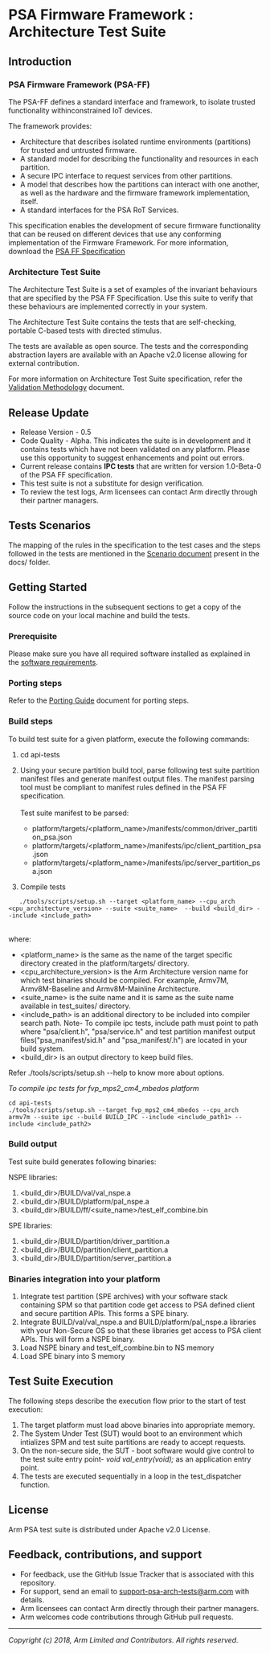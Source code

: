 
# PSA Firmware Framework : Architecture Test Suite

## Introduction

### PSA Firmware Framework (PSA-FF)

The PSA-FF defines a standard interface and framework, to isolate trusted functionality withinconstrained IoT devices.

The framework provides:
- Architecture that describes isolated runtime environments (partitions) for trusted and untrusted firmware.
- A standard model for describing the functionality and resources in each partition.
- A secure IPC interface to request services from other partitions.
- A model that describes how the partitions can interact with one another, as well as the hardware and the firmware framework implementation, itself.
- A standard interfaces for the PSA RoT Services.

This specification enables the development of secure firmware functionality that can be reused on different devices that use any conforming implementation of the Firmware Framework. For more information, download the [PSA FF Specification](https://pages.arm.com/psa-resources-ff.html?_ga=2.97388575.1220230133.1540547473-1540784585.1540547382)

### Architecture Test Suite

The Architecture Test Suite is a set of examples of the invariant behaviours that are specified by the PSA FF Specification. Use this suite to verify that these behaviours are implemented correctly in your system.

The Architecture Test Suite contains the tests that are self-checking, portable C-based tests with directed stimulus.

The tests are available as open source. The tests and the corresponding abstraction layers are available with an Apache v2.0 license allowing for external contribution.

For more information on Architecture Test Suite specification, refer the [Validation Methodology](../docs/Arm_PSA_FF_Arch_Test_Validation_Methodology.pdf) document.

## Release Update
 - Release Version - 0.5
 - Code Quality - Alpha. This indicates the suite is in development and it contains tests which have not been validated on any platform. Please use this opportunity to suggest enhancements and point out errors.
 - Current release contains **IPC tests** that are written for version 1.0-Beta-0 of the PSA FF specification.
 - This test suite is not a substitute for design verification.
 - To review the test logs, Arm licensees can contact Arm directly through their partner managers.

## Tests Scenarios

The mapping of the rules in the specification to the test cases and the steps followed in the tests are mentioned in the [Scenario document](../docs/) present in the docs/ folder.


## Getting Started

Follow the instructions in the subsequent sections to get a copy of the source code on your local machine and build the tests. <br />

### Prerequisite

Please make sure you have all required software installed as explained in the [software requirements](../docs/sw_requirements.md).

### Porting steps

Refer to the [Porting Guide](../docs/porting_guide.md) document for porting steps.

### Build steps

To build test suite for a given platform, execute the following commands:

1. cd api-tests

2. Using your secure partition build tool, parse following test suite partition manifest files and generate manifest output files. The manifest parsing tool must be compliant to manifest rules defined in the PSA FF specification.<br />
   <br />Test suite manifest to be parsed:<br />
   - platform/targets/<platform_name>/manifests/common/driver_partition_psa.json
   - platform/targets/<platform_name>/manifests/ipc/client_partition_psa.json
   - platform/targets/<platform_name>/manifests/ipc/server_partition_psa.json

3. Compile tests <br />
```
   ./tools/scripts/setup.sh --target <platform_name> --cpu_arch <cpu_architecture_version> --suite <suite_name>  --build <build_dir> --include <include_path>
```
<br />  where:

-   <platform_name> is the same as the name of the target specific directory created in the platform/targets/ directory.  <br />
-   <cpu_architecture_version> is the Arm Architecture version name for which test binaries should be compiled. For example, Armv7M, Armv8M-Baseline and Armv8M-Mainline Architecture.  <br />
-   <suite_name> is the suite name and it is same as the suite name available in test_suites/ directory. <br />
-   <include_path> is an additional directory to be included into compiler search path. Note- To compile ipc tests, include path must point to path where "psa/client.h", "psa/service.h" and test partition manifest output files("psa_manifest/sid.h" and "psa_manifest/<manifestfilename>.h") are located in your build system.<br />
-   <build_dir> is an output directory to keep build files.

Refer ./tools/scripts/setup.sh --help to know more about options.

*To compile ipc tests for fvp_mps2_cm4_mbedos platform*
```
cd api-tests
./tools/scripts/setup.sh --target fvp_mps2_cm4_mbedos --cpu_arch armv7m --suite ipc --build BUILD_IPC --include <include_path1> --include <include_path2>
```

### Build output
Test suite build generates following binaries:<br />

NSPE libraries:<br />
1. <build_dir>/BUILD/val/val_nspe.a
2. <build_dir>/BUILD/platform/pal_nspe.a
3. <build_dir>/BUILD/ff/<suite_name>/test_elf_combine.bin

SPE libraries:<br />
1. <build_dir>/BUILD/partition/driver_partition.a
2. <build_dir>/BUILD/partition/client_partition.a
3. <build_dir>/BUILD/partition/server_partition.a

### Binaries integration into your platform

1. Integrate test partition (SPE archives) with your software stack containing SPM so that partition code get access to PSA defined client and secure partition APIs. This forms a SPE binary.
2. Integrate BUILD/val/val_nspe.a and BUILD/platform/pal_nspe.a libraries with your Non-Secure OS so that these libraries get access to PSA client APIs. This will form a NSPE binary.
3. Load NSPE binary and test_elf_combine.bin to NS memory
4. Load SPE binary into S memory

## Test Suite Execution
The following steps describe the execution flow prior to the start of test execution: <br />

1. The target platform must load above binaries into appropriate memory. <br />
2. The System Under Test (SUT) would boot to an environment which intializes SPM and test suite partitions are ready to accept requests. <br />
3. On the non-secure side, the SUT - boot software would give control to the test suite entry point- *void val_entry(void);* as an application entry point. <br />
4. The tests are executed sequentially in a loop in the test_dispatcher function. <br />

## License

Arm PSA test suite is distributed under Apache v2.0 License.


## Feedback, contributions, and support

 - For feedback, use the GitHub Issue Tracker that is associated with this repository.
 - For support, send an email to support-psa-arch-tests@arm.com with details.
 - Arm licensees can contact Arm directly through their partner managers.
 - Arm welcomes code contributions through GitHub pull requests.

--------------

*Copyright (c) 2018, Arm Limited and Contributors. All rights reserved.*

